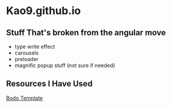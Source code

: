 # Kao9.github.io

## Stuff That's broken from the angular move
* type write effect
* carousels
* preloader
* magnific popup stuff (not sure if needed)

## Resources I Have Used
[Bodo Template](http://designscrazed.org/free-responsive-html5-css3-templates/)
